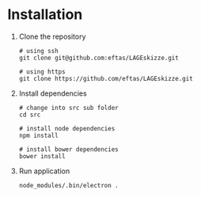 # Installation

1. Clone the repository
    ```
    # using ssh
    git clone git@github.com:eftas/LAGEskizze.git
    
    # using https
    git clone https://github.com/eftas/LAGEskizze.git
    ```
2. Install dependencies
    ```
    # change into src sub folder
    cd src
    
    # install node dependencies
    npm install
    
    # install bower dependencies
    bower install
    ```
3. Run application
   ```
   node_modules/.bin/electron .
   ```